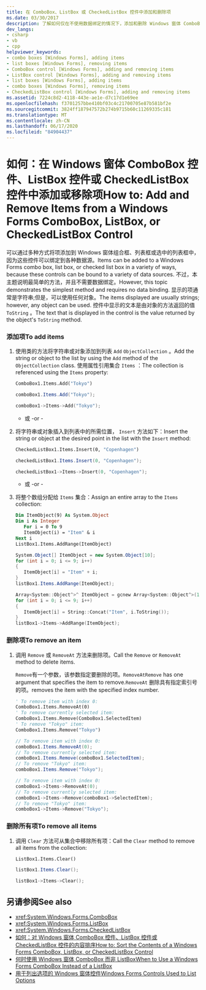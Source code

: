 ```yaml
---
title: 在 ComboBox、ListBox 或 CheckedListBox 控件中添加和删除项
ms.date: 03/30/2017
description: 了解如何仅在不使用数据绑定的情况下，添加和删除 Windows 窗体 ComboBox、ListBox 和 CheckedListBox 控件。
dev_langs:
- csharp
- vb
- cpp
helpviewer_keywords:
- combo boxes [Windows Forms], adding items
- list boxes [Windows Forms], removing items
- ComboBox control [Windows Forms], adding and removing items
- ListBox control [Windows Forms], adding and removing items
- list boxes [Windows Forms], adding items
- combo boxes [Windows Forms], removing items
- CheckedListBox control [Windows Forms], adding and removing items
ms.assetid: 7224c8d2-4118-443e-ae1e-d7c17d1e69ee
ms.openlocfilehash: f3701257bbe410bf03c4c21700705e87b581bf2e
ms.sourcegitcommit: 3824ff187947572b274b9715b60c11269335c181
ms.translationtype: MT
ms.contentlocale: zh-CN
ms.lasthandoff: 06/17/2020
ms.locfileid: "84904437"
---
```

# <a name="how-to-add-and-remove-items-from-a-windows-forms-combobox-listbox-or-checkedlistbox-control"></a><span data-ttu-id="d1293-103">如何：在 Windows 窗体 ComboBox 控件、ListBox 控件或 CheckedListBox 控件中添加或移除项</span><span class="sxs-lookup"><span data-stu-id="d1293-103">How to: Add and Remove Items from a Windows Forms ComboBox, ListBox, or CheckedListBox Control</span></span>
<span data-ttu-id="d1293-104">可以通过多种方式将项添加到 Windows 窗体组合框、列表框或选中的列表框中，因为这些控件可以绑定到各种数据源。</span><span class="sxs-lookup"><span data-stu-id="d1293-104">Items can be added to a Windows Forms combo box, list box, or checked list box in a variety of ways, because these controls can be bound to a variety of data sources.</span></span> <span data-ttu-id="d1293-105">不过，本主题说明最简单的方法，并且不需要数据绑定。</span><span class="sxs-lookup"><span data-stu-id="d1293-105">However, this topic demonstrates the simplest method and requires no data binding.</span></span> <span data-ttu-id="d1293-106">显示的项通常是字符串;但是，可以使用任何对象。</span><span class="sxs-lookup"><span data-stu-id="d1293-106">The items displayed are usually strings; however, any object can be used.</span></span> <span data-ttu-id="d1293-107">控件中显示的文本是由对象的方法返回的值 `ToString` 。</span><span class="sxs-lookup"><span data-stu-id="d1293-107">The text that is displayed in the control is the value returned by the object's `ToString` method.</span></span>  
  
### <a name="to-add-items"></a><span data-ttu-id="d1293-108">添加项</span><span class="sxs-lookup"><span data-stu-id="d1293-108">To add items</span></span>  
  
1. <span data-ttu-id="d1293-109">使用类的方法将字符串或对象添加到列表 `Add` `ObjectCollection` 。</span><span class="sxs-lookup"><span data-stu-id="d1293-109">Add the string or object to the list by using the `Add` method of the `ObjectCollection` class.</span></span> <span data-ttu-id="d1293-110">使用属性引用集合 `Items` ：</span><span class="sxs-lookup"><span data-stu-id="d1293-110">The collection is referenced using the `Items` property:</span></span>  
  
    ```vb  
    ComboBox1.Items.Add("Tokyo")  
    ```  
  
    ```csharp  
    comboBox1.Items.Add("Tokyo");  
    ```  
  
    ```cpp  
    comboBox1->Items->Add("Tokyo");  
    ```  
  
     - <span data-ttu-id="d1293-111">或 -</span><span class="sxs-lookup"><span data-stu-id="d1293-111">or -</span></span>  
  
2. <span data-ttu-id="d1293-112">将字符串或对象插入到列表中的所需位置， `Insert` 方法如下：</span><span class="sxs-lookup"><span data-stu-id="d1293-112">Insert the string or object at the desired point in the list with the `Insert` method:</span></span>  
  
    ```vb  
    CheckedListBox1.Items.Insert(0, "Copenhagen")  
    ```  
  
    ```csharp  
    checkedListBox1.Items.Insert(0, "Copenhagen");  
    ```  
  
    ```cpp  
    checkedListBox1->Items->Insert(0, "Copenhagen");  
    ```  
  
     - <span data-ttu-id="d1293-113">或 -</span><span class="sxs-lookup"><span data-stu-id="d1293-113">or -</span></span>  
  
3. <span data-ttu-id="d1293-114">将整个数组分配给 `Items` 集合：</span><span class="sxs-lookup"><span data-stu-id="d1293-114">Assign an entire array to the `Items` collection:</span></span>  
  
    ```vb  
    Dim ItemObject(9) As System.Object  
    Dim i As Integer  
       For i = 0 To 9  
       ItemObject(i) = "Item" & i  
    Next i  
    ListBox1.Items.AddRange(ItemObject)  
    ```  
  
    ```csharp  
    System.Object[] ItemObject = new System.Object[10];  
    for (int i = 0; i <= 9; i++)  
    {  
       ItemObject[i] = "Item" + i;  
    }  
    listBox1.Items.AddRange(ItemObject);  
    ```  
  
    ```cpp  
    Array<System::Object^>^ ItemObject = gcnew Array<System::Object^>(10);  
    for (int i = 0; i <= 9; i++)  
    {  
       ItemObject[i] = String::Concat("Item", i.ToString());  
    }  
    listBox1->Items->AddRange(ItemObject);  
    ```  
  
### <a name="to-remove-an-item"></a><span data-ttu-id="d1293-115">删除项</span><span class="sxs-lookup"><span data-stu-id="d1293-115">To remove an item</span></span>  
  
1. <span data-ttu-id="d1293-116">调用 `Remove` 或 `RemoveAt` 方法来删除项。</span><span class="sxs-lookup"><span data-stu-id="d1293-116">Call the `Remove` or `RemoveAt` method to delete items.</span></span>  
  
     <span data-ttu-id="d1293-117">`Remove`有一个参数，该参数指定要删除的项。`RemoveAt`</span><span class="sxs-lookup"><span data-stu-id="d1293-117">`Remove` has one argument that specifies the item to remove.`RemoveAt`</span></span> <span data-ttu-id="d1293-118">删除具有指定索引号的项。</span><span class="sxs-lookup"><span data-stu-id="d1293-118">removes the item with the specified index number.</span></span>  
  
    ```vb  
    ' To remove item with index 0:  
    ComboBox1.Items.RemoveAt(0)  
    ' To remove currently selected item:  
    ComboBox1.Items.Remove(ComboBox1.SelectedItem)  
    ' To remove "Tokyo" item:  
    ComboBox1.Items.Remove("Tokyo")  
    ```  
  
    ```csharp  
    // To remove item with index 0:  
    comboBox1.Items.RemoveAt(0);  
    // To remove currently selected item:  
    comboBox1.Items.Remove(comboBox1.SelectedItem);  
    // To remove "Tokyo" item:  
    comboBox1.Items.Remove("Tokyo");  
    ```  
  
    ```cpp  
    // To remove item with index 0:  
    comboBox1->Items->RemoveAt(0);  
    // To remove currently selected item:  
    comboBox1->Items->Remove(comboBox1->SelectedItem);  
    // To remove "Tokyo" item:  
    comboBox1->Items->Remove("Tokyo");  
    ```  
  
### <a name="to-remove-all-items"></a><span data-ttu-id="d1293-119">删除所有项</span><span class="sxs-lookup"><span data-stu-id="d1293-119">To remove all items</span></span>  
  
1. <span data-ttu-id="d1293-120">调用 `Clear` 方法可从集合中移除所有项：</span><span class="sxs-lookup"><span data-stu-id="d1293-120">Call the `Clear` method to remove all items from the collection:</span></span>  
  
    ```vb  
    ListBox1.Items.Clear()  
    ```  
  
    ```csharp  
    listBox1.Items.Clear();  
    ```  
  
    ```cpp  
    listBox1->Items->Clear();  
    ```  
  
## <a name="see-also"></a><span data-ttu-id="d1293-121">另请参阅</span><span class="sxs-lookup"><span data-stu-id="d1293-121">See also</span></span>

- <xref:System.Windows.Forms.ComboBox>
- <xref:System.Windows.Forms.ListBox>
- <xref:System.Windows.Forms.CheckedListBox>
- [<span data-ttu-id="d1293-122">如何：对 Windows 窗体 ComboBox 控件、ListBox 控件或 CheckedListBox 控件的内容排序</span><span class="sxs-lookup"><span data-stu-id="d1293-122">How to: Sort the Contents of a Windows Forms ComboBox, ListBox, or CheckedListBox Control</span></span>](sort-the-contents-of-a-wf-combobox-listbox-or-checkedlistbox-control.md)
- [<span data-ttu-id="d1293-123">何时使用 Windows 窗体 ComboBox 而非 ListBox</span><span class="sxs-lookup"><span data-stu-id="d1293-123">When to Use a Windows Forms ComboBox Instead of a ListBox</span></span>](when-to-use-a-windows-forms-combobox-instead-of-a-listbox.md)
- [<span data-ttu-id="d1293-124">用于列出选项的 Windows 窗体控件</span><span class="sxs-lookup"><span data-stu-id="d1293-124">Windows Forms Controls Used to List Options</span></span>](windows-forms-controls-used-to-list-options.md)
